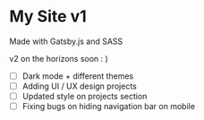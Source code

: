 # My Site v1

Made with Gatsby.js and SASS

v2 on the horizons soon : )
- [ ] Dark mode + different themes
- [ ] Adding UI / UX design projects
- [ ] Updated style on projects section
- [ ] Fixing bugs on hiding navigation bar on mobile
